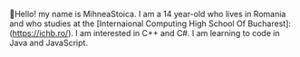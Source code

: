 👋Hello! my name is MihneaStoica. I am a 14 year-old who lives in Romania and who studies at the [Internaional Computing High School Of Bucharest]:(https://ichb.ro/). I am interested in C++ and C#. I am learning to code in Java and JavaScript.

<!---
MihneaTs1/MihneaTs1 is a ✨ special ✨ repository because its `README.md` (this file) appears on your GitHub profile.
You can click the Preview link to take a look at your changes.
--->

